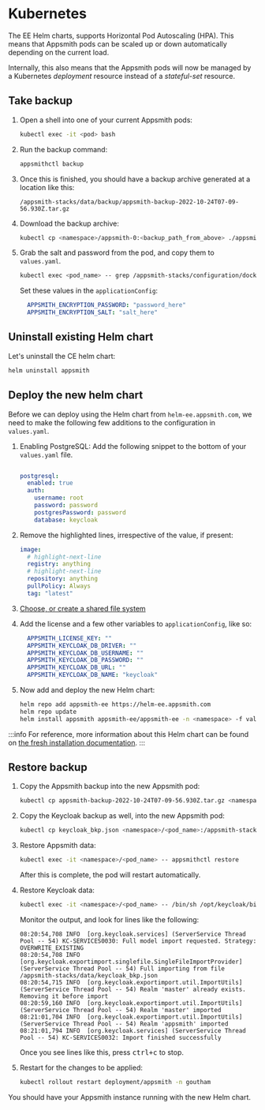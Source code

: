 # Kubernetes

The EE Helm charts, supports Horizontal Pod Autoscaling (HPA). This means that Appsmith pods can be scaled up or down automatically depending on the current load.

Internally, this also means that the Appsmith pods will now be managed by a Kubernetes _deployment_ resource instead of a _stateful-set_ resource.

## Take backup

1. Open a shell into one of your current Appsmith pods:

   ```bash
   kubectl exec -it <pod> bash
   ```

2. Run the backup command:

   ```bash
   appsmithctl backup
   ```

3. Once this is finished, you should have a backup archive generated at a location like this:

   ```
   /appsmith-stacks/data/backup/appsmith-backup-2022-10-24T07-09-56.930Z.tar.gz
   ```

4. Download the backup archive:

   ```bash
   kubectl cp <namespace>/appsmith-0:<backup_path_from_above> ./appsmith-ce-backup.tar.gz
   ```

5. Grab the salt and password from the pod, and copy them to `values.yaml`.

   ```bash
   kubectl exec <pod_name> -- grep /appsmith-stacks/configuration/docker.env APPSMITH_ENCRYPTION_
   ```

   Set these values in the `applicationConfig`:

   ```yaml
     APPSMITH_ENCRYPTION_PASSWORD: "password_here"
     APPSMITH_ENCRYPTION_SALT: "salt_here"
   ```

## Uninstall existing Helm chart

Let's uninstall the CE helm chart:

```bash
helm uninstall appsmith
```

## Deploy the new helm chart

Before we can deploy using the Helm chart from `helm-ee.appsmith.com`, we need to make the following few additions to the configuration in `values.yaml`.

1. Enabling PostgreSQL: Add the following snippet to the bottom of your `values.yaml` file.

   ```yaml

   postgresql:
     enabled: true
     auth:
       username: root
       password: password
       postgresPassword: password
       database: keycloak
   ```

2. Remove the highlighted lines, irrespective of the value, if present:

   ```yaml
   image:
     # highlight-next-line
     registry: anything
     # highlight-next-line
     repository: anything
     pullPolicy: Always
     tag: "latest"
   ```

3. [Choose, or create a shared file system](./business-edition#create-a-shared-file-system)

4. Add the license and a few other variables to `applicationConfig`, like so:

   ```yaml
     APPSMITH_LICENSE_KEY: ""
     APPSMITH_KEYCLOAK_DB_DRIVER: ""
     APPSMITH_KEYCLOAK_DB_USERNAME: ""
     APPSMITH_KEYCLOAK_DB_PASSWORD: ""
     APPSMITH_KEYCLOAK_DB_URL: ""
     APPSMITH_KEYCLOAK_DB_NAME: "keycloak"
   ```

5. Now add and deploy the new Helm chart:

   ```bash
   helm repo add appsmith-ee https://helm-ee.appsmith.com
   helm repo update
   helm install appsmith appsmith-ee/appsmith-ee -n <namespace> -f values.yaml
   ```

:::info
For reference, more information about this Helm chart can be found on [the fresh installation documentation](./business-edition).
:::

## Restore backup

1. Copy the Appsmith backup into the new Appsmith pod:

   ```bash
   kubectl cp appsmith-backup-2022-10-24T07-09-56.930Z.tar.gz <namespace>/<pod_name>:/appsmith-stacks/data/backup/
   ```

2. Copy the Keycloak backup as well, into the new Appsmith pod:

   ```bash
   kubectl cp keycloak_bkp.json <namespace>/<pod_name>:/appsmith-stacks/data/
   ```

3. Restore Appsmith data:

   ```bash
   kubectl exec -it <namespace>/<pod_name> -- appsmithctl restore
   ```

   After this is complete, the pod will restart automatically.

4. Restore Keycloak data:

   ```bash
   kubectl exec -it <namespace>/<pod_name> -- /bin/sh /opt/keycloak/bin/standalone.sh -b 0.0.0.0 -Djboss.socket.binding.port-offset=1 -Dkeycloak.migration.action=import -Dkeycloak.migration.provider=singleFile -Dkeycloak.migration.file=/appsmith-stacks/data/keycloak_bkp.json -Dkeycloak.migration.strategy=OVERWRITE_EXISTING
   ```

   Monitor the output, and look for lines like the following:

   ```
   08:20:54,708 INFO  [org.keycloak.services] (ServerService Thread Pool -- 54) KC-SERVICES0030: Full model import requested. Strategy: OVERWRITE_EXISTING
   08:20:54,708 INFO  [org.keycloak.exportimport.singlefile.SingleFileImportProvider] (ServerService Thread Pool -- 54) Full importing from file /appsmith-stacks/data/keycloak_bkp.json
   08:20:54,715 INFO  [org.keycloak.exportimport.util.ImportUtils] (ServerService Thread Pool -- 54) Realm 'master' already exists. Removing it before import
   08:20:59,160 INFO  [org.keycloak.exportimport.util.ImportUtils] (ServerService Thread Pool -- 54) Realm 'master' imported
   08:21:01,704 INFO  [org.keycloak.exportimport.util.ImportUtils] (ServerService Thread Pool -- 54) Realm 'appsmith' imported
   08:21:01,794 INFO  [org.keycloak.services] (ServerService Thread Pool -- 54) KC-SERVICES0032: Import finished successfully
   ```

   Once you see lines like this, press <kbd>ctrl+c</kbd> to stop.

5. Restart for the changes to be applied:

   ```bash
   kubectl rollout restart deployment/appsmith -n goutham
   ```

You should have your Appsmith instance running with the new Helm chart.
